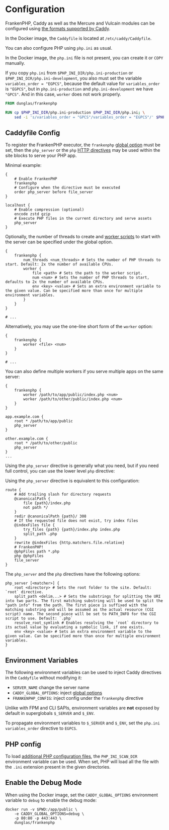 # Configuration

FrankenPHP, Caddy as well as the Mercure and Vulcain modules can be configured using [the formats supported by Caddy](https://caddyserver.com/docs/getting-started#your-first-config).

In the Docker image, the `Caddyfile` is located at `/etc/caddy/Caddyfile`.

You can also configure PHP using `php.ini` as usual.

In the Docker image, the `php.ini` file is not present, you can create it or `COPY` manually.

If you copy `php.ini` from `$PHP_INI_DIR/php.ini-production` or `$PHP_INI_DIR/php.ini-development`, you also must set the variable `variables_order = "EGPCS"`, because the default value for `variables_order` is `"EGPCS"`, but in `php.ini-production` and `php.ini-development` we have `"GPCS"`. And in this case, `worker` does not work properly.

```dockerfile
FROM dunglas/frankenphp

RUN cp $PHP_INI_DIR/php.ini-production $PHP_INI_DIR/php.ini; \
    sed -i 's/variables_order = "GPCS"/variables_order = "EGPCS"/' $PHP_INI_DIR/php.ini;
```

## Caddyfile Config

To register the FrankenPHP executor, the `frankenphp` [global option](https://caddyserver.com/docs/caddyfile/concepts#global-options) must be set, then the `php_server` or the `php` [HTTP directives](https://caddyserver.com/docs/caddyfile/concepts#directives) may be used within the site blocks to serve your PHP app.

Minimal example:

```caddyfile
{
	# Enable FrankenPHP
	frankenphp
	# Configure when the directive must be executed
	order php_server before file_server
}

localhost {
	# Enable compression (optional)
	encode zstd gzip
	# Execute PHP files in the current directory and serve assets
	php_server
}
```

Optionally, the number of threads to create and [worker scripts](worker.md) to start with the server can be specified under the global option.

```caddyfile
{
	frankenphp {
		num_threads <num_threads> # Sets the number of PHP threads to start. Default: 2x the number of available CPUs.
		worker {
			file <path> # Sets the path to the worker script.
			num <num> # Sets the number of PHP threads to start, defaults to 2x the number of available CPUs.
			env <key> <value> # Sets an extra environment variable to the given value. Can be specified more than once for multiple environment variables.
		}
	}
}

# ...
```

Alternatively, you may use the one-line short form of the `worker` option:

```caddyfile
{
	frankenphp {
		worker <file> <num>
	}
}

# ...
```

You can also define multiple workers if you serve multiple apps on the same server:

```caddyfile
{
	frankenphp {
		worker /path/to/app/public/index.php <num>
		worker /path/to/other/public/index.php <num>
	}
}

app.example.com {
	root * /path/to/app/public
	php_server
}

other.example.com {
	root * /path/to/other/public
	php_server
}
...
```

Using the `php_server` directive is generally what you need,
but if you need full control, you can use the lower level `php` directive:

Using the `php_server` directive is equivalent to this configuration:

```caddyfile
route {
	# Add trailing slash for directory requests
	@canonicalPath {
		file {path}/index.php
		not path */
	}
	redir @canonicalPath {path}/ 308
	# If the requested file does not exist, try index files
	@indexFiles file {
		try_files {path} {path}/index.php index.php
		split_path .php
	}
	rewrite @indexFiles {http.matchers.file.relative}
	# FrankenPHP!
	@phpFiles path *.php
	php @phpFiles
	file_server
}
```

The `php_server` and the `php` directives have the following options:

```caddyfile
php_server [<matcher>] {
	root <directory> # Sets the root folder to the site. Default: `root` directive.
	split_path <delim...> # Sets the substrings for splitting the URI into two parts. The first matching substring will be used to split the "path info" from the path. The first piece is suffixed with the matching substring and will be assumed as the actual resource (CGI script) name. The second piece will be set to PATH_INFO for the CGI script to use. Default: `.php`
	resolve_root_symlink # Enables resolving the `root` directory to its actual value by evaluating a symbolic link, if one exists.
	env <key> <value> # Sets an extra environment variable to the given value. Can be specified more than once for multiple environment variables.
}
```

## Environment Variables

The following environment variables can be used to inject Caddy directives in the `Caddyfile` without modifying it:

* `SERVER_NAME` change the server name
* `CADDY_GLOBAL_OPTIONS`: inject [global options](https://caddyserver.com/docs/caddyfile/options)
* `FRANKENPHP_CONFIG`: inject config under the `frankenphp` directive

Unlike with FPM and CLI SAPIs, environment variables are **not** exposed by default in superglobals `$_SERVER` and `$_ENV`.

To propagate environment variables to `$_SERVER` and `$_ENV`, set the `php.ini` `variables_order` directive to `EGPCS`.

## PHP config

To load [additional PHP configuration files](https://www.php.net/manual/en/configuration.file.php#configuration.file.scan),
the `PHP_INI_SCAN_DIR` environment variable can be used.
When set, PHP will load all the file with the `.ini` extension present in the given directories.

## Enable the Debug Mode

When using the Docker image, set the `CADDY_GLOBAL_OPTIONS` environment variable to `debug` to enable the debug mode:

```console
docker run -v $PWD:/app/public \
    -e CADDY_GLOBAL_OPTIONS=debug \
    -p 80:80 -p 443:443 \
    dunglas/frankenphp
```
